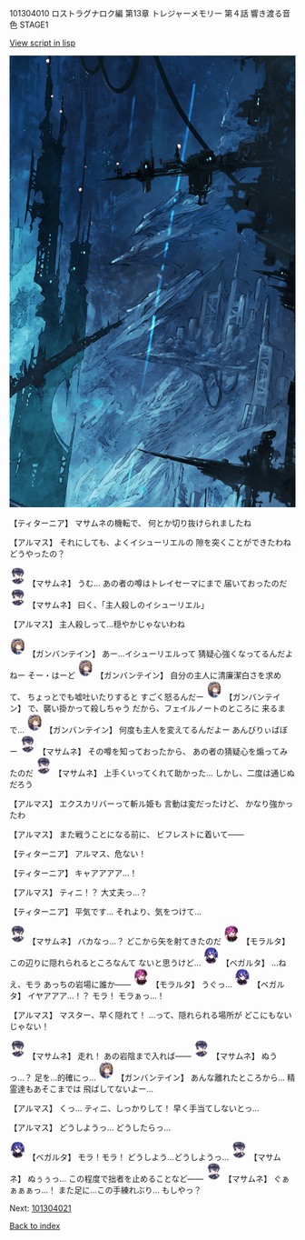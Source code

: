 101304010 ロストラグナロク編 第13章 トレジャーメモリー 第４話 響き渡る音色 STAGE1

[View script in lisp](../scripts/101304010.txt)

![underground_world_1.png](../images/backgrounds/underground_world_1.png)

【ティターニア】
マサムネの機転で、
何とか切り抜けられましたね

【アルマス】
それにしても、よくイシューリエルの
隙を突くことができたわね
どうやったの？

<img src="../images/units/3100111.png" alt="3100111.png" height="34"/>
【マサムネ】
うむ…
あの者の噂はトレイセーマにまで
届いておったのだ

<img src="../images/units/3100111.png" alt="3100111.png" height="34"/>
【マサムネ】
曰く、「主人殺しのイシューリエル」

【アルマス】
主人殺しって…穏やかじゃないわね

<img src="../images/units/3600211.png" alt="3600211.png" height="34"/>
【ガンバンテイン】
あー…イシューリエルって
猜疑心強くなってるんだよねー
そー・はーど

<img src="../images/units/3600211.png" alt="3600211.png" height="34"/>
【ガンバンテイン】
自分の主人に清廉潔白さを求めて、
ちょっとでも嘘吐いたりすると
すごく怒るんだー

<img src="../images/units/3600211.png" alt="3600211.png" height="34"/>
【ガンバンテイン】
で、襲い掛かって殺しちゃう
だから、フェイルノートのところに
来るまで…

<img src="../images/units/3600211.png" alt="3600211.png" height="34"/>
【ガンバンテイン】
何度も主人を変えてるんだよー
あんびりぃばぼー

<img src="../images/units/3100111.png" alt="3100111.png" height="34"/>
【マサムネ】
その噂を知っておったから、
あの者の猜疑心を煽ってみたのだ

<img src="../images/units/3100111.png" alt="3100111.png" height="34"/>
【マサムネ】
上手くいってくれて助かった…
しかし、二度は通じぬだろう

【アルマス】
エクスカリバーって斬ル姫も
言動は変だったけど、
かなり強かったわ

【アルマス】
また戦うことになる前に、
ビフレストに着いて――

【ティターニア】
アルマス、危ない！

【ティターニア】
キャアアアア…！

【アルマス】
ティニ！？
大丈夫っ…？

【ティターニア】
平気です…
それより、気をつけて…

<img src="../images/units/3100111.png" alt="3100111.png" height="34"/>
【マサムネ】
バカなっ…？
どこから矢を射てきたのだ

<img src="../images/units/3104011.png" alt="3104011.png" height="34"/>
【モラルタ】
この辺りに隠れられるところなんて
ないと思うけど…

<img src="../images/units/3104111.png" alt="3104111.png" height="34"/>
【ベガルタ】
…ねえ、モラ
あっちの岩場に誰か――

<img src="../images/units/3104011.png" alt="3104011.png" height="34"/>
【モラルタ】
うぐっ…

<img src="../images/units/3104111.png" alt="3104111.png" height="34"/>
【ベガルタ】
イヤアアア…！？
モラ！
モラぁっ…！

【アルマス】
マスター、早く隠れて！
…って、隠れられる場所が
どこにもないじゃない！

<img src="../images/units/3100111.png" alt="3100111.png" height="34"/>
【マサムネ】
走れ！
あの岩陰まで入れば――

<img src="../images/units/3100111.png" alt="3100111.png" height="34"/>
【マサムネ】
ぬうっ…？
足を…的確にっ…

<img src="../images/units/3600211.png" alt="3600211.png" height="34"/>
【ガンバンテイン】
あんな離れたところから…
精霊達もあそこまでは
飛ばしてないよー…

【アルマス】
くっ…
ティニ、しっかりして！
早く手当てしないとっ…

【アルマス】
どうしようっ…
どうしたらっ…

<img src="../images/units/3104111.png" alt="3104111.png" height="34"/>
【ベガルタ】
モラ！モラ！
どうしよう…どうしようっ…

<img src="../images/units/3100111.png" alt="3100111.png" height="34"/>
【マサムネ】
ぬぅぅっ…
この程度で拙者を止めることなど――

<img src="../images/units/3100111.png" alt="3100111.png" height="34"/>
【マサムネ】
ぐぁぁぁぁっ…！
また足に…この手練れぶり…
もしやっ？


Next: [101304021](101304021.md)

[Back to index](index.md)
